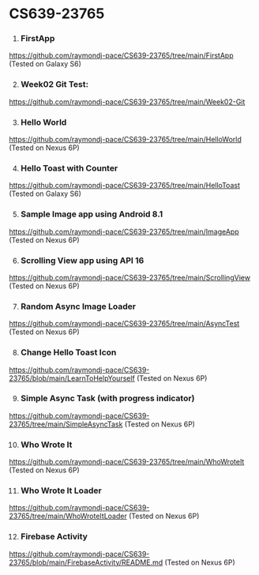# CS639-23765

1. ### FirstApp
https://github.com/raymondj-pace/CS639-23765/tree/main/FirstApp (Tested on Galaxy S6)

2. ### Week02 Git Test:
https://github.com/raymondj-pace/CS639-23765/tree/main/Week02-Git

3. ### Hello World
https://github.com/raymondj-pace/CS639-23765/tree/main/HelloWorld (Tested on Nexus 6P)

4. ### Hello Toast with Counter
https://github.com/raymondj-pace/CS639-23765/tree/main/HelloToast (Tested on Galaxy S6)

5. ### Sample Image app using Android 8.1
https://github.com/raymondj-pace/CS639-23765/tree/main/ImageApp (Tested on Nexus 6P)

6. ### Scrolling View app using API 16
https://github.com/raymondj-pace/CS639-23765/tree/main/ScrollingView (Tested on Nexus 6P)

7. ### Random Async Image Loader
https://github.com/raymondj-pace/CS639-23765/tree/main/AsyncTest (Tested on Nexus 6P)

8. ### Change Hello Toast Icon
https://github.com/raymondj-pace/CS639-23765/blob/main/LearnToHelpYourself (Tested on Nexus 6P)

9. ### Simple Async Task (with progress indicator)
https://github.com/raymondj-pace/CS639-23765/tree/main/SimpleAsyncTask (Tested on Nexus 6P)

10. ### Who Wrote It
https://github.com/raymondj-pace/CS639-23765/tree/main/WhoWroteIt (Tested on Nexus 6P)

11. ### Who Wrote It Loader
https://github.com/raymondj-pace/CS639-23765/tree/main/WhoWroteItLoader (Tested on Nexus 6P)

12. ### Firebase Activity
https://github.com/raymondj-pace/CS639-23765/blob/main/FirebaseActivity/README.md (Tested on Nexus 6P)

